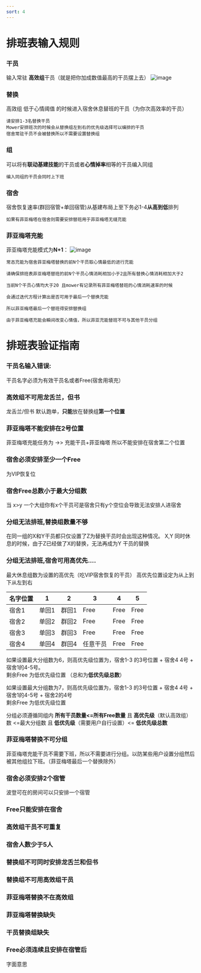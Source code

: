 ```yaml
---
sort: 4
---
```

# 排班表输入规则

### 干员 
输入常驻 **高效组**干员（就是把你加成数值最高的干员摆上去）
![image](https://github.com/ArkMowers/arknights-mower/assets/33809511/a2ee8f84-25eb-4a49-a33b-ec5e69faf9d1)

### 替换
高效组 低于心情阈值 的时候进入宿舍休息替班的干员（为你次高效率的干员）

  ``请安排1-3名替换干员``  
  ``Mower安排班次的时候会从替换组左到右的优先级选择可以编排的干员``  
  ``宿舍常驻干员不会被替换所以不需要设置替换组``
  
### 组
可以将有**联动基建技能**的干员或者**心情掉率**相等的干员编入同组

  `编入同组的干员会同时上下班`
  
### 宿舍

 宿舍恢复速率(群回宿管+单回宿管)从基建布局上至下务必1-4**从高到低**排列

`如果有菲亚梅塔在宿舍则需要安排替班用于菲亚梅塔无缝充能`

### 菲亚梅塔充能
 菲亚梅塔充能模式为**N+1**：
 ![image](https://github.com/ArkMowers/arknights-mower/assets/33809511/e3cda76e-0164-4b14-bbc2-dd2c9ce3916b)

 `常态充能为宿舍菲亚梅塔替换的前N个干员取心情最低的进行充能`
 
 `请确保排班表菲亚梅塔替班的前N个干员心情消耗相加小于2且所有替换心情消耗相加大于2`

 `当前N个干员心情均大于20 且mower有记录所有菲亚梅塔替班的心情消耗速率的时候`
 
   `会通过迭代方程计算出是否可用于最后一个替换充能`
   
   `所以菲亚梅塔最后一个替班得安排替换组`
   
  `由于菲亚梅塔充能会瞬间改变心情值，所以菲亚充能替班不可与其他干员分组`


# 排班表验证指南

### 干员名输入错误:
干员名字必须为有效干员名或者Free(宿舍用填充）

### 高效组不可用龙舌兰，但书
龙舌兰/但书 默认跑单，**只能**放在替换组**第一个位置**

### 菲亚梅塔不能安排在2号位置
菲亚梅塔充能任务为 ->> 充能干员+菲亚梅塔  所以不能安排在宿舍第二个位置

### 宿舍必须安排至少一个Free
为VIP恢复位

### 宿舍Free总数小于最大分组数
当 x>y
一个大组你有x个干员可是宿舍只有y个空位会导致无法安排人进宿舍

### 分组无法排班,替换组数量不够
在同一组的X和Y干员都只仅设置了Z为替换干员时会出现这种情况。
X,Y 同时休息的时候，由于Z已经做了X的替换，无法再成为Y 干员的替换

### 分组无法排班,宿舍可用高优先....
最大休息组数为设置的高优先（吃VIP宿舍恢复的干员）
高优先位置设定为从上到下从左到右

| 名字位置 | 1 | 2 | 3 | 4| 5|
|----------|----------|----------| --|--|--|
| 宿舍1   | 单回1 | 群回1  |Free|Free|Free|
| 宿舍2   | 单回2 | 群回2  |Free|Free|Free|
| 宿舍3   | 单回3 | 群回3 |Free|Free|Free|
| 宿舍4   | 单回4 | 群回4  |任意干员|Free|Free|

如果设置最大分组数为6，则高优先级位置为，宿舍1-3 的3号位置 + 宿舍4 4号 + 宿舍1的4-5号。  
剩余Free 为低优先级位置 （总和为**低优先级总数**）

如果设置最大分组数为7，则高优先级位置为，宿舍1-3 的3号位置 + 宿舍4 4号 + 宿舍1的4-5号 + 宿舍2的4号  
剩余Free 为低优先级位置

分组必须遵循同组内 **所有干员数量<=所有Free数量** 且  **高优先级**（默认高效组）数 <=最大分组数 且 **低优先级**（需要用户自行设置）<= **低优先级总数**

### 菲亚梅塔替换不可分组
菲亚梅塔充能干员不需要下班，所以不需要进行分组。以防某些用户设置分组然后被其他组拉下班。（菲亚梅塔最后一个替换除外）

### 宿舍必须安排2个宿管
波登可在的房间可以只安排一个宿管

### Free只能安排在宿舍
### 高效组干员不可重复
### 宿舍人数少于5人
### 替换组不可同时安排龙舌兰和但书
### 替换组不可用高效组干员
### 菲亚梅塔替换不在高效组
### 菲亚梅塔替换缺失
### 干员替换组缺失
### Free必须连续且安排在宿管后
字面意思

